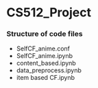# CS512_Project

### Structure of code files
- SelfCF_anime.conf
- SelfCF_anime.ipynb
- content_based.ipynb
- data_preprocess.ipynb
- item based CF.ipynb
